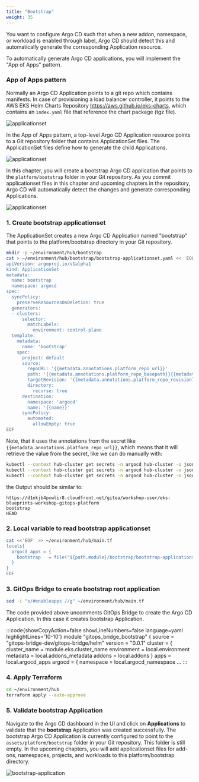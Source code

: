 ```yaml
---
title: "Bootstrap"
weight: 35
---
```


You want to configure Argo CD such that when a new addon, namespace, or workload is enabled through label, Argo CD should detect this and automatically generate the corresponding Application resource.

To automatically generate Argo CD applications, you will implement the "App of Apps" pattern.

### App of Apps pattern

Normally an Argo CD Application points to a git repo which contains manifests. In case of provisioning a load balancer controller, it points to the AWS EKS Helm Charts Repository https://aws.github.io/eks-charts, which contains an `ìndex.yaml` file that reference the chart package (tgz file).

![applicationset](/static/images/lb-helmchart-folder.png)

In the App of Apps pattern, a top-level Argo CD Application resource points to a Git repository folder that contains ApplicationSet files. The ApplicationSet files define how to generate the child Applications.

![applicationset](/static/images/app-of-apps.png)

In this chapter, you will create a bootstrap Argo CD application that points to the `platform/bootstrap` folder in your Git repository. As you commit applicationset files in this chapter and upcoming chapters in the repository, Argo CD will automatically detect the changes and generate corresponding Applications.

![applicationset](/static/images/bootstrap-appofapps.png)

### 1. Create bootstrap applicationset

The ApplicationSet creates a new Argo CD Application named "bootstrap" that points to the platform/bootstrap directory in your Git repository.

```bash
mkdir -p ~/environment/hub/bootstrap
cat > ~/environment/hub/bootstrap/bootstrap-applicationset.yaml << 'EOF'
apiVersion: argoproj.io/v1alpha1
kind: ApplicationSet
metadata:
  name: bootstrap
  namespace: argocd
spec:
  syncPolicy:
    preserveResourcesOnDeletion: true
  generators:
  - clusters:
      selector:
        matchLabels:
          environment: control-plane
  template:
    metadata:
      name: 'bootstrap'
    spec:
      project: default
      source:
        repoURL: '{{metadata.annotations.platform_repo_url}}'
        path: '{{metadata.annotations.platform_repo_basepath}}{{metadata.annotations.platform_repo_path}}'
        targetRevision: '{{metadata.annotations.platform_repo_revision}}'
        directory:
          recurse: true
      destination:
        namespace: 'argocd'
        name: '{{name}}'
      syncPolicy:
        automated:
          allowEmpty: true
EOF
```

Note, that it uses the annotations from the secret like `{{metadata.annotations.platform_repo_url}}`, which means that it will retrieve the value from the secret, like we can do manually with:

```bash
kubectl --context hub-cluster get secrets -n argocd hub-cluster -o json | jq ".metadata.annotations.platform_repo_url" -r
kubectl --context hub-cluster get secrets -n argocd hub-cluster -o json | jq ".metadata.annotations.platform_repo_path" -r
kubectl --context hub-cluster get secrets -n argocd hub-cluster -o json | jq ".metadata.annotations.platform_repo_revision" -r
```

the Output should be similar to:

```
https://d1nkjb4pxwlir8.cloudfront.net/gitea/workshop-user/eks-blueprints-workshop-gitops-platform
bootstrap
HEAD
```

### 2. Local variable to read bootstrap applicationset

```bash
cat <<'EOF' >> ~/environment/hub/main.tf
locals{
  argocd_apps = {
    bootstrap   = file("${path.module}/bootstrap/bootstrap-applicationset.yaml")
  }
}
EOF
```

### 3. GitOps Bridge to create bootstrap root application

```bash
sed -i "s/#enableapps //g" ~/environment/hub/main.tf
```

The code provided above uncomments GitOps Bridge to create the Argo CD Application. In this case it creates bootstrap Application.

<!-- prettier-ignore-start -->

:::code{showCopyAction=false showLineNumbers=false language=yaml highlightLines='10-10'}
module "gitops_bridge_bootstrap" {
source = "gitops-bridge-dev/gitops-bridge/helm"
version = "0.0.1"
cluster = {
cluster_name = module.eks.cluster_name
environment = local.environment
metadata = local.addons_metadata
addons = local.addons
}
apps = local.argocd_apps
argocd = {
namespace = local.argocd_namespace
...
:::

### 4. Apply Terraform

```bash
cd ~/environment/hub
terraform apply --auto-approve
```

### 5. Validate bootstrap Application

Navigate to the Argo CD dashboard in the UI and click on **Applications** to validate that the **bootstrap** Application was created successfully. The bootstrap Argo CD Application is currently configured to point to the `assets/platform/bootstrap` folder in your Git repository. This folder is still empty. In the upcoming chapters, you will add applicationset files for add-ons, namespaces, projects, and workloads to this platform/bootstrap directory.

![bootstrap-application](/static/images/bootstrap-application.jpg)
